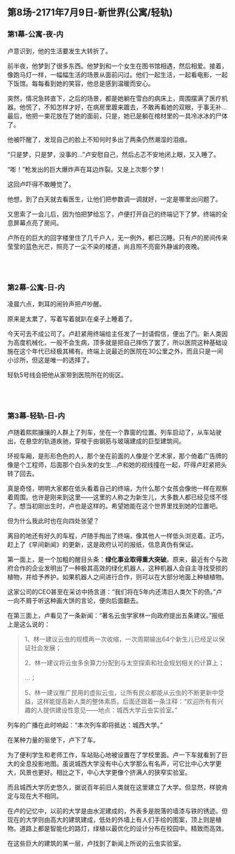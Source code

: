 ## 第8场-2171年7月9日-新世界(公寓/轻轨)

### 第1幕-公寓-夜-内

卢意识到，他的生活要发生大转折了。

前半夜，他梦到了很多东西。他梦到和一个女生在图书馆相遇，然后相爱。接着，像跑马灯一样，一幅幅生活的场景从面前闪过。他们一起生活，一起看电影，一起下饭馆。每每看到她的笑容，他总是感到温暖而安心。

突然，情况急转直下，之后的场景，都是她躺在雪白的病床上，周围摆满了医疗机器。他慌了，不知怎样才好，在病房里踱来踱去，不敢再看她的双眼，于事无补…最后，他把一束花放在了她的面前，只是，她已是躺在棺材里的一具冷冰冰的尸体了。

他被吓醒了，发现自己的脸上不知何时多出了两条仍然潮湿的泪痕。

“只是梦，只是梦，没事的…”卢安慰自己，然后忐忑不安地闭上眼，又入睡了。

“嘭！”枪发出的巨大爆炸声在耳边炸裂。又是上次那个梦！

这回卢吓得不敢睡觉了。

他想，到了白天就去看医生，让他们把参数调一调就好，一定是哪里出问题了。

又思索了一会儿后，因为怕把梦给忘了，卢便打开自己的终端记下了梦。终端的全息屏幕点亮了房间。

卢所在的巨大的回字楼里住了几千户人，无一例外，都已沉睡。只有卢的房间传来莹莹的蓝色光芒，照亮了一尘不染的楼道，尚且照不亮窗外静谧的夜晚。

<br><br>

### 第2幕-公寓-日-内

凌晨六点，刺耳的闹铃声把卢吵醒。

原来是太累了，写着写着就趴在桌子上睡着了。

今天可去不成公司了。卢赶紧用终端给主任发了一封请假信，便出了门。新人类因为高度机械化，一般不会生病，顶多就是把自己摔伤了罢了，所以医院这种基础设施在这个年代已经极其稀有。终端上说最近的医院在30公里之外，而且只是一间小诊所，但这是唯一的选择了。

轻轨5号线会把他从家带到医院所在的街区。

<br><br>

### 第3幕-轻轨-日-内

卢随着熙熙攘攘的人群上了列车，坐在一个靠窗的位置。列车启动了，从车站驶出，在悬空的轨道疾驰，穿梭于由钢筋与玻璃建成的巨型建筑间。

环视车厢，是形形色色的人，那个坐在前面的人像是个艺术家，那个倚着广告牌的像是个工程师，后面那个白头发的女生…卢和她的视线撞在一起，吓得卢赶紧把头转了回去。

真是奇怪，明明大家都在低头看着自己的终端，为什么那个女孩会像他一样在观察着周围。也许是刚来到这里——这里的人称之为新生儿，大多数人都已经见怪不怪了。想当初刚出生时，卢也是这样的。希望她能在这个世界里找到她的位置吧。

但为什么我此时也在向四处张望？

离目的地还有好久的车程，卢随手掏出了终端，像其他人一样低头浏览着。正巧，赶上了《早间新闻》的更新，这是政府认可的报纸，信息真伪有保证。

第一面上，是一个加粗的醒目头条：**绿化事业取得重大突破**。原来，最近有个与政府合作的企业发明出了一种极其高效的绿化机器人，这种机器人会自主寻找受损的植物，并给予养护。如果机器人之间进行合作，则可以在大部分地面上种植植物。

这家公司的CEO甚至在采访中扬言道：“我们将在5年内还清旧人类欠下的债。”卢一向不屑于听这种画大饼的言论，便向后面翻去。

在第三面上，卢看见了一条新闻：“著名云虫学家林一向政府提出五条建议。”报纸上是这么说的：

> 1、林一建议云虫的规模再一次收缩，一次周期输出64个新生儿已经足以保证社会发展；
>
> 2、林一建议将云虫多余算力分配到与太空探索和社会规划相关的计算上；
>
> …；
>
> 5、林一建议推广民用的虚拟云虫，让所有民众都能从云虫的不断更新中受益，这样能提高新人类的整体素质。后面还跟着一条注释：“欢迎所有有兴趣的人提供建设性意见——地点：城西大学云虫实验室。”

列车的广播在此时响起：“本次列车即将抵达：城西大学。”

在某种力量的驱使下，卢下了车。

为了便利学生和老师工作，车站贴心地被设置在了学校里面。卢一下车就看到了巨大的全息投影地图。虽说城西大学没有中心大学那么有名声，可它比中心大学更大，风景也更好。相比之下，中心大学更像个挤满人的狭窄实验室。

而且城西大学历史悠久，据说百年前旧人类就在这里建立了大学。但显然，样貌肯定与现在大不相同。

在卢的记忆中，以前的大学是由水泥建成的，外表多是脱落的墙漆与铁的锈迹。但现在的大学则由高大的建筑建成，低处的外墙上有人们手绘的图案，顶上则是植物。道路上都是智能化的路灯，绿植以最优化的设计分布在校园中。精致而高效。

在这些巨大的建筑的某一层，卢找到了新闻上所说的云虫实验室。
